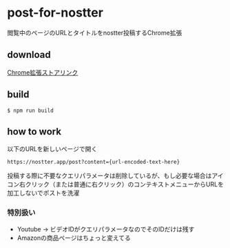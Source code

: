 # post-for-nostter
閲覧中のページのURLとタイトルをnostter投稿するChrome拡張

## download

[Chrome拡張ストアリンク](
https://chromewebstore.google.com/detail/post-for-nostter/abifdocleldfpalofpbjlndgmojmijab?authuser=0&hl=ja)

## build

```
$ npm run build
```

## how to work

以下のURLを新しいページで開く
```
https://nostter.app/post?content={url-encoded-text-here}
```

投稿する際に不要なクエリパラメータは削除しているが、もし必要な場合はアイコン右クリック（または普通に右クリック）のコンテキストメニューからURLを加工しないでポストを洗濯

### 特別扱い

- Youtube -> ビデオIDがクエリパラメータなのでそのIDだけは残す
- Amazonの商品ページはちょっと変えてる
